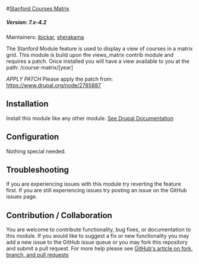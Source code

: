 #[Stanford Courses Matrix](https://github.com/SU-SWS/stanford_corses)
##### Version: 7.x-4.2

Maintainers: [jbickar](https://github.com/jbickar), [sherakama](https://github.com/sherakama)

The Stanford Module feature is used to display a view of courses in a matrix grid. This module is build upon the views_matrix contrib module and requires a patch. Once installed you will have a view available to you at the path: /course-matrix/[year]

*APPLY PATCH*
Please apply the patch from: https://www.drupal.org/node/2785887

Installation
---

Install this module like any other module. [See Drupal Documentation](https://drupal.org/documentation/install/modules-themes/modules-7)


Configuration
---

Nothing special needed.

Troubleshooting
---

If you are experiencing issues with this module try reverting the feature first. If you are still experiencing issues try posting an issue on the GitHub issues page.

Contribution / Collaboration
---

You are welcome to contribute functionality, bug fixes, or documentation to this module. If you would like to suggest a fix or new functionality you may add a new issue to the GitHub issue queue or you may fork this repository and submit a pull request. For more help please see [GitHub's article on fork, branch, and pull requests](https://help.github.com/articles/using-pull-requests)
